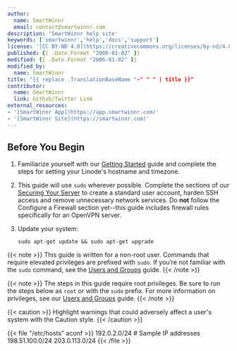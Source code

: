 ```yaml
---
author:
  name: SmartWinnr
  email: contact@smartwinnr.com
description: 'SmartWinnr help site'
keywords: ['smartwinnr','help','docs','support']
license: '[CC BY-ND 4.0](https://creativecommons.org/licenses/by-nd/4.0)'
published: {{ .Date.Format "2006-01-02" }}
modified: {{ .Date.Format "2006-01-02" }}
modified_by:
  name: SmartWinnr
title: "{{ replace .TranslationBaseName "-" " " | title }}"
contributor:
  name: SmartWinnr
  link: Github/Twitter Link
external_resources:
- '[SmartWinnr App](https://app.smartwinnr.com)'
- '[SmartWinnr Site](https://smartwinnr.com)'
---
```


## Before You Begin

1.  Familiarize yourself with our [Getting Started](/docs/getting-started) guide and complete the steps for setting your Linode's hostname and timezone.

2.  This guide will use `sudo` wherever possible. Complete the sections of our [Securing Your Server](/docs/security/securing-your-server) to create a standard user account, harden SSH access and remove unnecessary network services. Do **not** follow the Configure a Firewall section yet--this guide includes firewall rules specifically for an OpenVPN server.

3.  Update your system:

        sudo apt-get update && sudo apt-get upgrade

<!-- Include one of the following notes if appropriate. --->

{{< note >}}
This guide is written for a non-root user. Commands that require elevated privileges are prefixed with `sudo`. If you’re not familiar with the `sudo` command, see the [Users and Groups](/docs/tools-reference/linux-users-and-groups) guide.
{{< /note >}}

{{< note >}}
The steps in this guide require root privileges. Be sure to run the steps below as `root` or with the `sudo` prefix. For more information on privileges, see our [Users and Groups](/docs/tools-reference/linux-users-and-groups) guide.
{{< /note >}}


{{< caution >}}
Highlight warnings that could adversely affect a user's system with the Caution style.
{{< /caution >}}

{{< file "/etc/hosts" aconf >}}
192.0.2.0/24      # Sample IP addresses
198.51.100.0/24
203.0.113.0/24
{{< /file >}}
